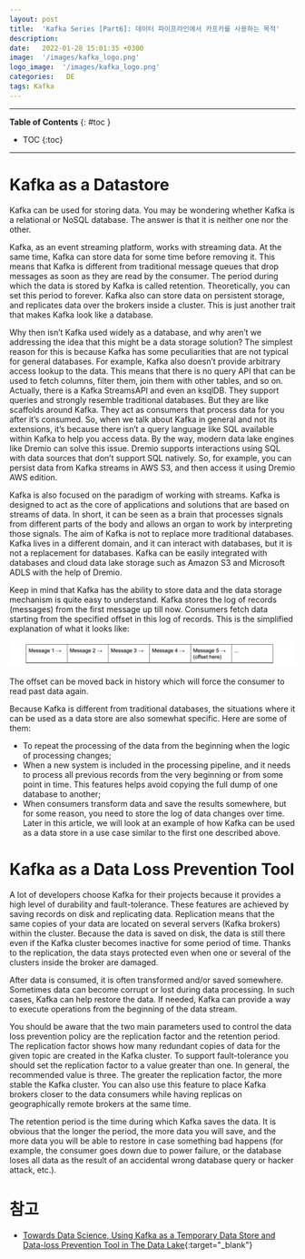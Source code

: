 ```yaml
---
layout: post
title:  'Kafka Series [Part6]: 데이터 파이프라인에서 카프카를 사용하는 목적'
description: 
date:   2022-01-28 15:01:35 +0300
image:  '/images/kafka_logo.png'
logo_image:  '/images/kafka_logo.png'
categories:   DE
tags: Kafka
---
```


---
**Table of Contents**
{: #toc }
*  TOC
{:toc}

---  

# Kafka as a Datastore

Kafka can be used for storing data. You may be wondering whether Kafka is a relational or NoSQL database. The answer is that it is neither one nor the other.  

Kafka, as an event streaming platform, works with streaming data. At the same time, Kafka can store data for some time before removing it. This means that Kafka is different from traditional message queues that drop messages as soon as they are read by the consumer. The period during which the data is stored by Kafka is called retention. Theoretically, you can set this period to forever. Kafka also can store data on persistent storage, and replicates data over the brokers inside a cluster. This is just another trait that makes Kafka look like a database.  

Why then isn’t Kafka used widely as a database, and why aren’t we addressing the idea that this might be a data storage solution? The simplest reason for this is because Kafka has some peculiarities that are not typical for general databases. For example, Kafka also doesn’t provide arbitrary access lookup to the data. This means that there is no query API that can be used to fetch columns, filter them, join them with other tables, and so on. Actually, there is a Kafka StreamsAPI and even an ksqlDB. They support queries and strongly resemble traditional databases. But they are like scaffolds around Kafka. They act as consumers that process data for you after it’s consumed. So, when we talk about Kafka in general and not its extensions, it’s because there isn’t a query language like SQL available within Kafka to help you access data. By the way, modern data lake engines like Dremio can solve this issue. Dremio supports interactions using SQL with data sources that don’t support SQL natively. So, for example, you can persist data from Kafka streams in AWS S3, and then access it using Dremio AWS edition.  

Kafka is also focused on the paradigm of working with streams. Kafka is designed to act as the core of applications and solutions that are based on streams of data. In short, it can be seen as a brain that processes signals from different parts of the body and allows an organ to work by interpreting those signals. The aim of Kafka is not to replace more traditional databases. Kafka lives in a different domain, and it can interact with databases, but it is not a replacement for databases. Kafka can be easily integrated with databases and cloud data lake storage such as Amazon S3 and Microsoft ADLS with the help of Dremio.  

Keep in mind that Kafka has the ability to store data and the data storage mechanism is quite easy to understand. Kafka stores the log of records (messages) from the first message up till now. Consumers fetch data starting from the specified offset in this log of records. This is the simplified explanation of what it looks like:  

![](/images/kafka_85.png)

The offset can be moved back in history which will force the consumer to read past data again.  

Because Kafka is different from traditional databases, the situations where it can be used as a data store are also somewhat specific. Here are some of them:  

- To repeat the processing of the data from the beginning when the logic of processing changes;
- When a new system is included in the processing pipeline, and it needs to process all previous records from the very beginning or from some point in time. This features helps avoid copying the full dump of one database to another;
- When consumers transform data and save the results somewhere, but for some reason, you need to store the log of data changes over time.
Later in this article, we will look at an example of how Kafka can be used as a data store in a use case similar to the first one described above.

# Kafka as a Data Loss Prevention Tool

A lot of developers choose Kafka for their projects because it provides a high level of durability and fault-tolerance. These features are achieved by saving records on disk and replicating data. Replication means that the same copies of your data are located on several servers (Kafka brokers) within the cluster. Because the data is saved on disk, the data is still there even if the Kafka cluster becomes inactive for some period of time. Thanks to the replication, the data stays protected even when one or several of the clusters inside the broker are damaged.  

After data is consumed, it is often transformed and/or saved somewhere. Sometimes data can become corrupt or lost during data processing. In such cases, Kafka can help restore the data. If needed, Kafka can provide a way to execute operations from the beginning of the data stream.  

You should be aware that the two main parameters used to control the data loss prevention policy are the replication factor and the retention period. The replication factor shows how many redundant copies of data for the given topic are created in the Kafka cluster. To support fault-tolerance you should set the replication factor to a value greater than one. In general, the recommended value is three. The greater the replication factor, the more stable the Kafka cluster. You can also use this feature to place Kafka brokers closer to the data consumers while having replicas on geographically remote brokers at the same time.  

The retention period is the time during which Kafka saves the data. It is obvious that the longer the period, the more data you will save, and the more data you will be able to restore in case something bad happens (for example, the consumer goes down due to power failure, or the database loses all data as the result of an accidental wrong database query or hacker attack, etc.).  

# 참고


- [Towards Data Science, Using Kafka as a Temporary Data Store and Data-loss Prevention Tool in The Data Lake](https://towardsdatascience.com/using-kafka-as-a-temporary-data-store-and-data-loss-prevention-tool-in-the-data-lake-5472f2b586e){:target="_blank"}
